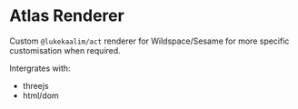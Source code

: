 # Atlas Renderer

Custom `@lukekaalim/act` renderer for Wildspace/Sesame
for more specific customisation when required.

Intergrates with:
 - threejs
 - html/dom